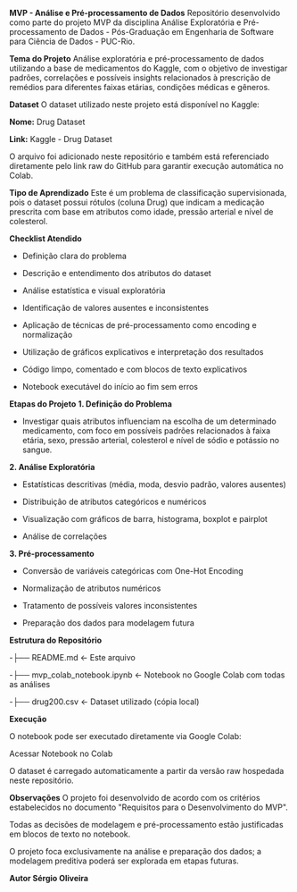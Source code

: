 **MVP - Análise e Pré-processamento de Dados**
Repositório desenvolvido como parte do projeto MVP da disciplina Análise Exploratória e Pré-processamento de Dados - Pós-Graduação em Engenharia de Software para Ciência de Dados - PUC-Rio.

**Tema do Projeto**
Análise exploratória e pré-processamento de dados utilizando a base de medicamentos do Kaggle, com o objetivo de investigar padrões, correlações e possíveis insights relacionados à prescrição de remédios para diferentes faixas etárias, condições médicas e gêneros.

**Dataset**
O dataset utilizado neste projeto está disponível no Kaggle:

**Nome:** Drug Dataset

**Link:** Kaggle - Drug Dataset

O arquivo foi adicionado neste repositório e também está referenciado diretamente pelo link raw do GitHub para garantir execução automática no Colab.

**Tipo de Aprendizado**
Este é um problema de classificação supervisionada, pois o dataset possui rótulos (coluna Drug) que indicam a medicação prescrita com base em atributos como idade, pressão arterial e nível de colesterol.

**Checklist Atendido**
 - Definição clara do problema

 - Descrição e entendimento dos atributos do dataset

 - Análise estatística e visual exploratória

 - Identificação de valores ausentes e inconsistentes

 - Aplicação de técnicas de pré-processamento como encoding e normalização

 - Utilização de gráficos explicativos e interpretação dos resultados

 - Código limpo, comentado e com blocos de texto explicativos

 - Notebook executável do início ao fim sem erros

**Etapas do Projeto**
**1. Definição do Problema**
- Investigar quais atributos influenciam na escolha de um determinado medicamento, com foco em possíveis padrões relacionados à faixa etária, sexo, pressão arterial, colesterol e nível de sódio e potássio no sangue.

**2. Análise Exploratória**
- Estatísticas descritivas (média, moda, desvio padrão, valores ausentes)

- Distribuição de atributos categóricos e numéricos

- Visualização com gráficos de barra, histograma, boxplot e pairplot

- Análise de correlações

**3. Pré-processamento**
- Conversão de variáveis categóricas com One-Hot Encoding

- Normalização de atributos numéricos

- Tratamento de possíveis valores inconsistentes

- Preparação dos dados para modelagem futura

**Estrutura do Repositório**

-├── README.md               <- Este arquivo

-├── mvp_colab_notebook.ipynb <- Notebook no Google Colab com todas as análises

-├── drug200.csv             <- Dataset utilizado (cópia local)

**Execução**

O notebook pode ser executado diretamente via Google Colab:

 Acessar Notebook no Colab

O dataset é carregado automaticamente a partir da versão raw hospedada neste repositório.

**Observações**
O projeto foi desenvolvido de acordo com os critérios estabelecidos no documento "Requisitos para o Desenvolvimento do MVP".

Todas as decisões de modelagem e pré-processamento estão justificadas em blocos de texto no notebook.

O projeto foca exclusivamente na análise e preparação dos dados; a modelagem preditiva poderá ser explorada em etapas futuras.

**Autor
Sérgio Oliveira**


